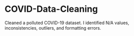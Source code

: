 # COVID-Data-Cleaning
Cleaned a polluted COVID-19 dataset. I identified N/A values, inconsistencies, outliers, and formatting errors.
